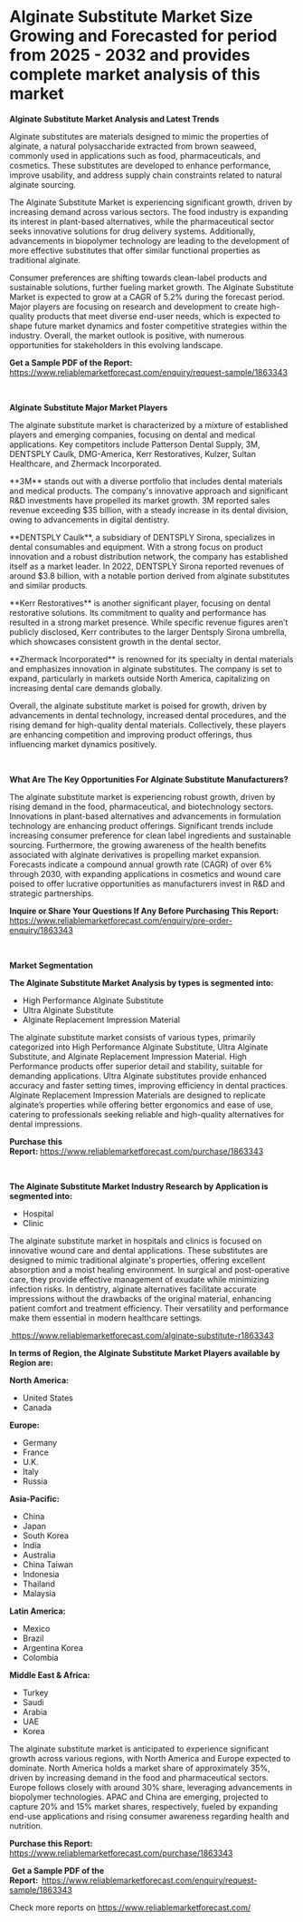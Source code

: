 <p><h1>Alginate Substitute Market Size Growing and Forecasted for period from 2025 - 2032 and provides complete market analysis of this market</h1></p><p><strong>Alginate Substitute Market Analysis and Latest Trends</strong></p>
<p><p>Alginate substitutes are materials designed to mimic the properties of alginate, a natural polysaccharide extracted from brown seaweed, commonly used in applications such as food, pharmaceuticals, and cosmetics. These substitutes are developed to enhance performance, improve usability, and address supply chain constraints related to natural alginate sourcing.</p><p>The Alginate Substitute Market is experiencing significant growth, driven by increasing demand across various sectors. The food industry is expanding its interest in plant-based alternatives, while the pharmaceutical sector seeks innovative solutions for drug delivery systems. Additionally, advancements in biopolymer technology are leading to the development of more effective substitutes that offer similar functional properties as traditional alginate.</p><p>Consumer preferences are shifting towards clean-label products and sustainable solutions, further fueling market growth. The Alginate Substitute Market is expected to grow at a CAGR of 5.2% during the forecast period. Major players are focusing on research and development to create high-quality products that meet diverse end-user needs, which is expected to shape future market dynamics and foster competitive strategies within the industry. Overall, the market outlook is positive, with numerous opportunities for stakeholders in this evolving landscape.</p></p>
<p><strong>Get a Sample PDF of the Report:&nbsp;</strong> <a href="https://www.reliablemarketforecast.com/enquiry/request-sample/1863343?utm_campaign=2472&utm_medium=2&utm_source=Github&utm_content=ia&utm_term=01042025&utm_id=alginate-substitute">https://www.reliablemarketforecast.com/enquiry/request-sample/1863343</a></p>
<p>&nbsp;</p>
<p><strong>Alginate Substitute Major Market Players</strong></p>
<p><p>The alginate substitute market is characterized by a mixture of established players and emerging companies, focusing on dental and medical applications. Key competitors include Patterson Dental Supply, 3M, DENTSPLY Caulk, DMG-America, Kerr Restoratives, Kulzer, Sultan Healthcare, and Zhermack Incorporated.</p><p>**3M** stands out with a diverse portfolio that includes dental materials and medical products. The company's innovative approach and significant R&D investments have propelled its market growth. 3M reported sales revenue exceeding $35 billion, with a steady increase in its dental division, owing to advancements in digital dentistry.</p><p>**DENTSPLY Caulk**, a subsidiary of DENTSPLY Sirona, specializes in dental consumables and equipment. With a strong focus on product innovation and a robust distribution network, the company has established itself as a market leader. In 2022, DENTSPLY Sirona reported revenues of around $3.8 billion, with a notable portion derived from alginate substitutes and similar products. </p><p>**Kerr Restoratives** is another significant player, focusing on dental restorative solutions. Its commitment to quality and performance has resulted in a strong market presence. While specific revenue figures aren’t publicly disclosed, Kerr contributes to the larger Dentsply Sirona umbrella, which showcases consistent growth in the dental sector.</p><p>**Zhermack Incorporated** is renowned for its specialty in dental materials and emphasizes innovation in alginate substitutes. The company is set to expand, particularly in markets outside North America, capitalizing on increasing dental care demands globally.</p><p>Overall, the alginate substitute market is poised for growth, driven by advancements in dental technology, increased dental procedures, and the rising demand for high-quality dental materials. Collectively, these players are enhancing competition and improving product offerings, thus influencing market dynamics positively.</p></p>
<p>&nbsp;</p>
<p><strong>What Are The Key Opportunities For Alginate Substitute Manufacturers?</strong></p>
<p><p>The alginate substitute market is experiencing robust growth, driven by rising demand in the food, pharmaceutical, and biotechnology sectors. Innovations in plant-based alternatives and advancements in formulation technology are enhancing product offerings. Significant trends include increasing consumer preference for clean label ingredients and sustainable sourcing. Furthermore, the growing awareness of the health benefits associated with alginate derivatives is propelling market expansion. Forecasts indicate a compound annual growth rate (CAGR) of over 6% through 2030, with expanding applications in cosmetics and wound care poised to offer lucrative opportunities as manufacturers invest in R&D and strategic partnerships.</p></p>
<p><strong>Inquire or Share Your Questions If Any Before Purchasing This Report:</strong> <a href="https://www.reliablemarketforecast.com/enquiry/pre-order-enquiry/1863343?utm_campaign=2472&utm_medium=2&utm_source=Github&utm_content=ia&utm_term=01042025&utm_id=alginate-substitute">https://www.reliablemarketforecast.com/enquiry/pre-order-enquiry/1863343</a></p>
<p>&nbsp;</p>
<p><strong>Market Segmentation</strong></p>
<p><strong>The Alginate Substitute Market Analysis by types is segmented into:</strong></p>
<p><ul><li>High Performance Alginate Substitute</li><li>Ultra Alginate Substitute</li><li>Alginate Replacement Impression Material</li></ul></p>
<p><p>The alginate substitute market consists of various types, primarily categorized into High Performance Alginate Substitute, Ultra Alginate Substitute, and Alginate Replacement Impression Material. High Performance products offer superior detail and stability, suitable for demanding applications. Ultra Alginate substitutes provide enhanced accuracy and faster setting times, improving efficiency in dental practices. Alginate Replacement Impression Materials are designed to replicate alginate’s properties while offering better ergonomics and ease of use, catering to professionals seeking reliable and high-quality alternatives for dental impressions.</p></p>
<p><strong>Purchase this Report:&nbsp;</strong><a href="https://www.reliablemarketforecast.com/purchase/1863343?utm_campaign=2472&utm_medium=2&utm_source=Github&utm_content=ia&utm_term=01042025&utm_id=alginate-substitute">https://www.reliablemarketforecast.com/purchase/1863343</a></p>
<p>&nbsp;</p>
<p><strong>The Alginate Substitute Market Industry Research by Application is segmented into:</strong></p>
<p><ul><li>Hospital</li><li>Clinic</li></ul></p>
<p><p>The alginate substitute market in hospitals and clinics is focused on innovative wound care and dental applications. These substitutes are designed to mimic traditional alginate's properties, offering excellent absorption and a moist healing environment. In surgical and post-operative care, they provide effective management of exudate while minimizing infection risks. In dentistry, alginate alternatives facilitate accurate impressions without the drawbacks of the original material, enhancing patient comfort and treatment efficiency. Their versatility and performance make them essential in modern healthcare settings.</p></p>
<p><a href="https://www.reliablemarketforecast.com/alginate-substitute-r1863343?utm_campaign=2472&utm_medium=2&utm_source=Github&utm_content=ia&utm_term=01042025&utm_id=alginate-substitute">&nbsp;https://www.reliablemarketforecast.com/alginate-substitute-r1863343</a></p>
<p><strong>In terms of Region, the Alginate Substitute Market Players available by Region are:</strong></p>
<p>
    <p> <strong> North America: </strong>
        <ul>
            <li>United States</li>
            <li>Canada</li>
        </ul>
        </p> 
    <p> <strong> Europe: </strong>
        <ul>
            <li>Germany</li>
            <li>France</li>
            <li>U.K.</li>
            <li>Italy</li>
            <li>Russia</li>
        </ul>
        </p> 
    <p> <strong> Asia-Pacific: </strong>
        <ul>
            <li>China</li>
            <li>Japan</li>
            <li>South Korea</li>
            <li>India</li>
            <li>Australia</li>
            <li>China Taiwan</li>
            <li>Indonesia</li>
            <li>Thailand</li>
            <li>Malaysia</li>
        </ul>
        </p> 
    <p> <strong> Latin America: </strong>
        <ul>
            <li>Mexico</li>
            <li>Brazil</li>
            <li>Argentina Korea</li>
            <li>Colombia</li>
        </ul>
        </p> 
    <p> <strong> Middle East & Africa: </strong>
        <ul>
            <li>Turkey</li>
            <li>Saudi</li>
            <li>Arabia</li>
            <li>UAE</li>
            <li>Korea</li>
        </ul>
    </p>
    </p>
<p><p>The alginate substitute market is anticipated to experience significant growth across various regions, with North America and Europe expected to dominate. North America holds a market share of approximately 35%, driven by increasing demand in the food and pharmaceutical sectors. Europe follows closely with around 30% share, leveraging advancements in biopolymer technologies. APAC and China are emerging, projected to capture 20% and 15% market shares, respectively, fueled by expanding end-use applications and rising consumer awareness regarding health and nutrition.</p></p>
<p><strong>Purchase this Report: </strong><a href="https://www.reliablemarketforecast.com/purchase/1863343?utm_campaign=2472&utm_medium=2&utm_source=Github&utm_content=ia&utm_term=01042025&utm_id=alginate-substitute">https://www.reliablemarketforecast.com/purchase/1863343</a></p>
<p>&nbsp;<strong>Get a Sample PDF of the Report:&nbsp;&nbsp;</strong><a href="https://www.reliablemarketforecast.com/enquiry/request-sample/1863343?utm_campaign=2472&utm_medium=2&utm_source=Github&utm_content=ia&utm_term=01042025&utm_id=alginate-substitute">https://www.reliablemarketforecast.com/enquiry/request-sample/1863343</a></p>
<p><strong></strong></p>
<p>Check more reports on <a href="https://www.reliablemarketforecast.com/?utm_campaign=2472&utm_medium=2&utm_source=Github&utm_content=ia&utm_term=01042025&utm_id=alginate-substitute">https://www.reliablemarketforecast.com/</a></p>